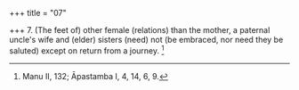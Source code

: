 +++
title = "07"

+++
7. (The feet of) other female (relations) than the mother, a paternal uncle's wife and (elder) sisters (need) not (be embraced, nor need they be saluted) except on return from a journey. [^6] 


[^6]:  Manu II, 132; Āpastamba I, 4, 14, 6, 9.
